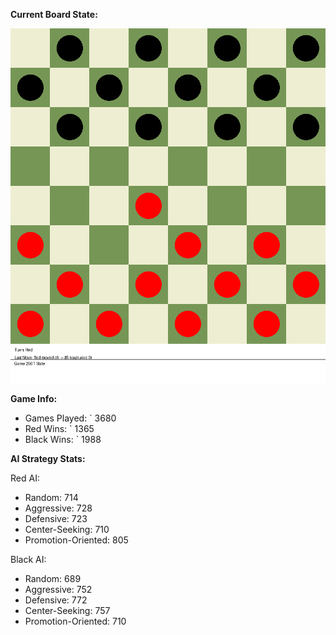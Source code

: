 
**Current Board State:**  
<!-- START_GIF -->
![Checkers Game](./checkers_game.gif)
<!-- END_GIF -->

**Game Info:**  
- Games Played: `<!-- GAMES_PLAYED --> 3680
- Red Wins: `<!-- RED_WINS --> 1365
- Black Wins: `<!-- BLACK_WINS --> 1988

<!-- AI_STATS -->
**AI Strategy Stats:**

Red AI:
- Random: 714
- Aggressive: 728
- Defensive: 723
- Center-Seeking: 710
- Promotion-Oriented: 805

Black AI:
- Random: 689
- Aggressive: 752
- Defensive: 772
- Center-Seeking: 757
- Promotion-Oriented: 710
